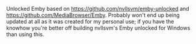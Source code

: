 Unlocked Emby based on https://github.com/nvllsvm/emby-unlocked and https://github.com/MediaBrowser/Emby. Probably won't end up being updated at all as it was created for my personal use; if you have the knowhow you're better off building nvllsvm's Emby unlocked for Windows than using this.
